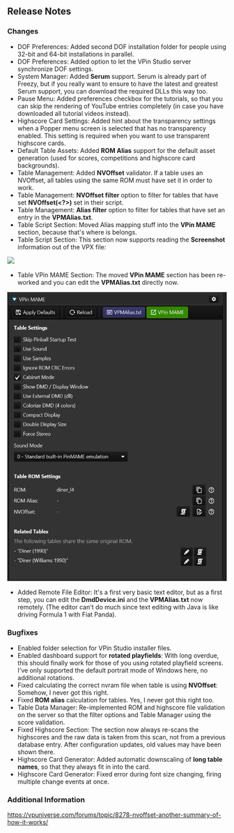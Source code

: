 ## Release Notes

### Changes

- DOF Preferences: Added second DOF installation folder for people using 32-bit and 64-bit installations in parallel.
- DOF Preferences: Added option to let the VPin Studio server synchronize DOF settings.
- System Manager: Added **Serum** support. Serum is already part of Freezy, but if you really want to ensure to have the latest and greatest Serum support, you can download the required DLLs this way too.
- Pause Menu: Added preferences checkbox for the tutorials, so that you can skip the rendering of YouTube entries completely (in case you have downloaded all tutorial videos instead).
- Highscore Card Settings: Added hint about the transparency settings when a Popper menu screen is selected that has no transparency enabled. This setting is required when you want to use transparent highscore cards.
- Default Table Assets: Added **ROM Alias** support for the default asset generation (used for scores, competitions and highscore card backgrounds).
- Table Management: Added **NVOffset** validator. If a table uses an NVOffset, all tables using the same ROM must have set it in order to work.
- Table Management: **NVOffset filter** option to filter for tables that have set **NVOffset(<?>)** set in their script.
- Table Management: **Alias filter** option to filter for tables that have set an entry in the **VPMAlias.txt**.
- Table Script Section: Moved Alias mapping stuff into the **VPin MAME** section, because that's where is belongs.
- Table Script Section: This section now supports reading the **Screenshot** information out of the VPX file:

<img src="https://raw.githubusercontent.com/syd711/vpin-studio/main/documentation/tables/table-screenshot.png" width="600" />

- Table VPin MAME Section: The moved **VPin MAME** section has been re-worked and you can edit the **VPMAlias.txt** directly now.

<img src="https://raw.githubusercontent.com/syd711/vpin-studio/main/documentation/tables/mame.png" width="600" />

- Added Remote File Editor: It's a first very basic text editor, but as a first step, you can edit the **DmdDevice.ini** and the **VPMAlias.txt** now remotely. (The editor can't do much since text editing with Java is like driving Formula 1 with Fiat Panda).

### Bugfixes

- Enabled folder selection for VPin Studio installer files.
- Enabled dashboard support for **rotated playfields**: With long overdue, this should finally work for those of you using rotated playfield screens. I've only supported the default portrait mode of Windows here, no additional rotations.
- Fixed calculating the correct nvram file when table is using **NVOffset**: Somehow, I never got this right.
- Fixed **ROM alias** calculation for tables. Yes, I never got this right too.
- Table Data Manager: Re-implemented ROM and highscore file validation on the server so that the filter options and Table Manager using the score validation.
- Fixed Highscore Section: The section now always re-scans the highscores and the raw data is taken from this scan, not from a previous database entry. After configuration updates, old values may have been shown there.
- Highscore Card Generator: Added automatic downscaling of **long table names**, so that they always fit in into the card.
- Highscore Card Generator: Fixed error during font size changing, firing multiple change events at once.


### Additional Information

https://vpuniverse.com/forums/topic/8278-nvoffset-another-summary-of-how-it-works/
